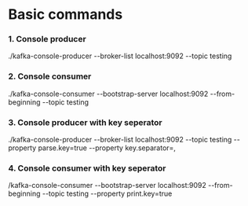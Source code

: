 # Basic commands

### 1. Console producer   

./kafka-console-producer --broker-list localhost:9092 --topic testing

### 2. Console consumer

./kafka-console-consumer --bootstrap-server localhost:9092 --from-beginning --topic testing


### 3. Console producer with key seperator

./kafka-console-producer --broker-list localhost:9092 --topic testing --property parse.key=true --property key.separator=,


### 4. Console consumer with key seperator

/kafka-console-consumer --bootstrap-server localhost:9092 --from-beginning --topic testing --property print.key=true